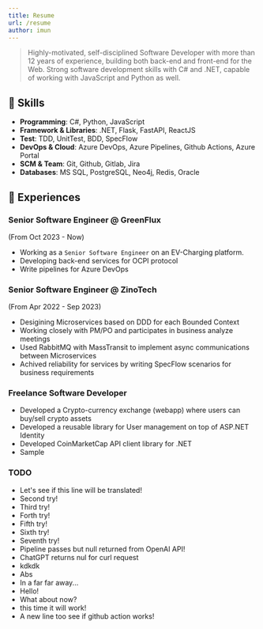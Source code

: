 ```yaml
---
title: Resume
url: /resume
author: imun
---
```


>Highly-motivated, self-disciplined Software Developer
with more than 12 years of experience, building both back-end and front-end for the Web. Strong software development skills with C# and .NET, capable of working with JavaScript and Python as well.

## 🧩 Skills
- **Programming**: C#, Python, JavaScript
- **Framework & Libraries**: .NET, Flask, FastAPI, ReactJS
- **Test**: TDD, UnitTest, BDD, SpecFlow
- **DevOps & Cloud**: Azure DevOps, Azure Pipelines, Github Actions, Azure Portal
- **SCM & Team**: Git, Github, Gitlab, Jira
- **Databases**: MS SQL, PostgreSQL, Neo4j, Redis, Oracle

## 💼 Experiences
### Senior Software Engineer @ GreenFlux
(From Oct 2023 - Now)
- Working as a `Senior Software Engineer` on an EV-Charging platform.
- Developing back-end services for OCPI protocol
- Write pipelines for Azure DevOps

### Senior Software Engineer @ ZinoTech
(From Apr 2022 - Sep 2023)
- Desigining Microservices based on DDD for each Bounded Context
- Working closely with PM/PO and participates in business analyze meetings
- Used RabbitMQ with MassTransit to implement async communications between Microservices
- Achived reliability for services by writing SpecFlow scenarios for business requirements

### Freelance Software Developer
- Developed a Crypto-currency exchange (webapp) where users can buy/sell crypto assets
- Developed a reusable library for User management on top of ASP.NET Identity
- Developed CoinMarketCap API client library for .NET
- Sample

### TODO
- Let's see if this line will be translated!
- Second try!
- Third try!
- Forth try!
- Fifth try!
- Sixth try!
- Seventh try!
- Pipeline passes but null returned from OpenAI API!
- ChatGPT returns nul for curl request
- kdkdk
- Abs
- In a far far away...
- Hello!
- What about now?
- this time it will work! 
- A new line too see if github action works!





